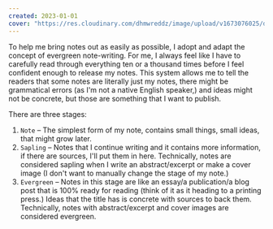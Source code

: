 ```yaml
---
created: 2023-01-01
cover: "https://res.cloudinary.com/dhmwreddz/image/upload/v1673076025/digital-garden/cover/note-stages.jpg"
---
```


To help me bring notes out as easily as possible, I adopt and adapt the concept of evergreen note-writing. For me, I always feel like I have to carefully read through everything ten or a thousand times before I feel confident enough to release my notes. This system allows me to tell the readers that some notes are literally just my notes, there might be grammatical errors (as I'm not a native English speaker,) and ideas might not be concrete, but those are something that I want to publish.

There are three stages:
1. `Note` – The simplest form of my note, contains small things, small ideas, that might grow later.
2. `Sapling` – Notes that I continue writing and it contains more information, if there are sources, I'll put them in here. Technically, notes are considered sapling when I write an abstract/excerpt or make a cover image (I don't want to manually change the stage of my note.)
3. `Evergreen` – Notes in this stage are like an essay/a publication/a blog post that is 100% ready for reading (think of it as it heading to a printing press.) Ideas that the title has is concrete with sources to back them. Technically, notes with abstract/excerpt and cover images are considered evergreen.